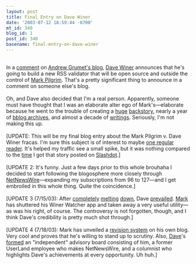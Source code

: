 ```yaml
---
layout: post
title: Final Entry on Dave Winer
date: '2003-07-12 18:59:44 -0700'
mt_id: 340
blog_id: 1
post_id: 340
basename: final-entry-on-dave-winer
---
```

<br />In a <a href="http://grumet.net/weblog/archives/000118.html">comment</a> on <a href="http://grumet.net/weblog/">Andrew Grumet's blog</a>, <a href="http://www.scripting.com/">Dave Winer</a> announces that he's going to build a new RSS validator that will be open source and outside the control of <a href="http://www.diveintomark.org/">Mark Pilgrim</a>. That's a pretty significant thing to announce in a comment on someone else's blog.<br /><br />Oh, and Dave also decided that I'm a real person. Apparently, someone must have thought that I was an elaborate alter ego of Mark's&#x2014;elaborate because he went to the trouble of creating a <a href="/aboutme/">huge</a> <a href="/values/">backstory</a>, nearly a year of <a href="/blogs/bblog/diamonds.cfm">bblog archives</a>, and almost a decade of <a href="/writings/">writings</a>. Seriously, I'm not making this up.<br /><br />[UPDATE: This will be my final blog entry about the Mark Pilgrim v. Dave Winer fracas. I'm sure this subject is of interest to maybe <a href="http://www.redmonk.net/monkinetic">one regular reader</a>. It's helped my traffic see a small spike, but it was nothing compared to the <a href="2003_06_08_diamonds.cfm#200418763">time</a> I got that story posted on <a href="http://www.slashdot.org/">Slashdot</a>.]<br /><br />[UPDATE 2: It's funny. Just a few days prior to this whole brouhaha I decided to start following the blogosphere more closely through <a href="http://www.ranchero.com/netnewswire/">NetNewsWire</a>&#x2014;expanding my subscriptions from 96 to 127&#x2014;and I get embroiled in this whole thing. Quite the coincidence.]<br /><br />[UPDATE 3 (7/15/03): After <a href="http://scriptingnews.userland.com/2003/07/14#When:8:59:27PM">completely</a> <a href="http://scriptingnews.userland.com/2003/07/14#l08a5766959d139341772b0cbc0134695">melting</a> <a href="http://scriptingnews.userland.com/2003/07/14#When:8:24:30PM">down</a>, Dave <a href="http://scriptingnews.userland.com/stories/storyReader$2108">prevailed</a>. <a href="http://www.diveintomark.org/">Mark</a> has shuttered his Winer Watcher app and taken away a very useful utility&#x2014;as was his right, of course. The controversy is not forgotten, though, and I think Dave's credibility is pretty much shot through.]<br /><br />[UPDATE 4 (7/18/03): Mark has unveiled a <a href="http://diveintomark.org/archives/2003/07/18/dive_into_accountability.html">revision system</a> on his own blog. Very cool and proves that he's willing to stand up to scrutiny. Also, <a href="http://www.scripting.com/">Dave</a>'s <a href="http://blogs.law.harvard.edu/tech/2003/07/18#a24">formed</a> an "independent" advisory board consisting of him, a former UserLand employee who makes NetNewsWire, and a columnist who highlights Dave's achievements at every opportunity. Uh huh.]<br /><br /><br />
